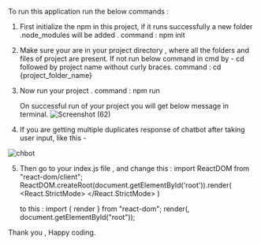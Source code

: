 To run this application  run the below commands :   

1.  First initialize the npm in this project, if it runs successfully a new folder .node_modules will be added .
     command : npm init

2. Make sure your are in your project directory , where all the folders and files of project are present. If not run below command in cmd by - cd followed by project name without curly braces.
     command  :  cd {project_folder_name}

3. Now run your project .
    command : npm run

    On successful run of your project you will get below message in terminal.
![Screenshot (62)](https://github.com/kaali001/Chatbot/assets/115466381/b133a338-92de-4e28-9af9-bfc6d7cd6518)



4. If you are getting multiple duplicates response of chatbot after taking user input, like this -
   
![chbot](https://github.com/kaali001/Chatbot/assets/115466381/245f54bd-3a31-4fe4-9245-53c3fa71dcdb)

5.  Then go to your index.js file ,
    and change this :
                            import ReactDOM from "react-dom/client";
                            ReactDOM.createRoot(document.getElementById('root')).render(
                                <React.StrictMode>
                                        <App />
                               </React.StrictMode>
                           )
    
    to this :
                           import { render } from "react-dom";
                           render(<App />, document.getElementById("root"));
                


 Thank you , Happy coding.
